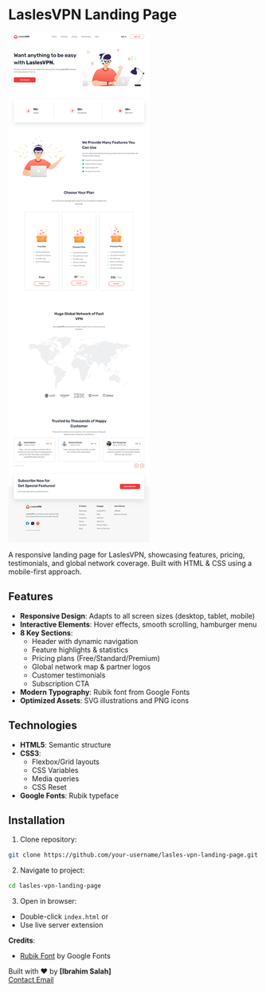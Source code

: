 # LaslesVPN Landing Page

![LaslesVPN Banner](assets/screencapture-127-0-0-1-5500-index-html-2025-04-13-03_04_16.png)

A responsive landing page for LaslesVPN, showcasing features, pricing, testimonials, and global network coverage. Built with HTML & CSS using a mobile-first approach.

## Features

- **Responsive Design**: Adapts to all screen sizes (desktop, tablet, mobile)
- **Interactive Elements**: Hover effects, smooth scrolling, hamburger menu
- **8 Key Sections**:
  - Header with dynamic navigation
  - Feature highlights & statistics
  - Pricing plans (Free/Standard/Premium)
  - Global network map & partner logos
  - Customer testimonials
  - Subscription CTA
- **Modern Typography**: Rubik font from Google Fonts
- **Optimized Assets**: SVG illustrations and PNG icons

## Technologies
- **HTML5**: Semantic structure
- **CSS3**:
  - Flexbox/Grid layouts
  - CSS Variables
  - Media queries
  - CSS Reset
- **Google Fonts**: Rubik typeface

## Installation

1. Clone repository:

```bash
git clone https://github.com/your-username/lasles-vpn-landing-page.git
```

2. Navigate to project:

```bash
cd lasles-vpn-landing-page
```

3. Open in browser:

- Double-click `index.html` or
- Use live server extension

**Credits**:

- [Rubik Font](https://fonts.google.com/specimen/Rubik) by Google Fonts

Built with ❤️ by **[Ibrahim Salah]**  
[Contact Email](mailto:ibra20salah@outlook.com)
